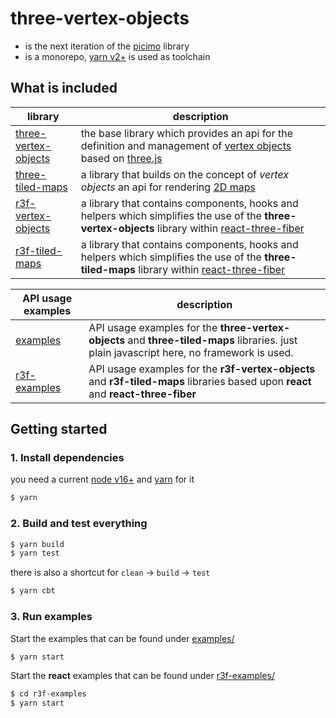 # three-vertex-objects

- is the next iteration of the [picimo](https://github.com/spearwolf/picimo) library
- is a monorepo, [yarn v2+](https://yarnpkg.com/) is used as toolchain

## What is included

| library | description |
|-|-|
| [three-vertex-objects](./three-vertex-objects/) | the base library which provides an api for the definition and management of [vertex objects](./ThinkTank.md) based on [three.js](https://threejs.org/) |
| [three-tiled-maps](./three-tiled-maps/) | a library that builds on the concept of _vertex objects_ an api for rendering [2D maps](./three-tiled-maps/src/README.md) |
| [r3f-vertex-objects](./r3f-vertex-objects/) | a library that contains components, hooks and helpers which simplifies the use of the __three-vertex-objects__ library within [react-three-fiber](https://github.com/pmndrs/react-three-fiber) |
| [r3f-tiled-maps](./r3f-tiled-maps/) | a library that contains components, hooks and helpers which simplifies the use of the __three-tiled-maps__ library within [react-three-fiber](https://github.com/pmndrs/react-three-fiber) |

| API usage examples | description |
|-|-|
| [examples](./examples/) | API usage examples for the __three-vertex-objects__ and __three-tiled-maps__ libraries. just plain javascript here, no framework is used. |
| [r3f-examples](./r3f-examples/) | API usage examples for the __r3f-vertex-objects__ and __r3f-tiled-maps__ libraries based upon __react__ and __react-three-fiber__ |


## Getting started

### 1. Install dependencies

you need a current [node v16+](https://nodejs.org/) and [yarn](https://yarnpkg.com/) for it

```sh
$ yarn
```

### 2. Build and test everything

```sh
$ yarn build
$ yarn test
```

there is also a shortcut for `clean` &rarr; `build` &rarr; `test`

```sh
$ yarn cbt
```


### 3. Run examples

Start the examples that can be found under [examples/](./examples/)

```sh
$ yarn start
```

Start the __react__ examples that can be found under [r3f-examples/](./r3f-examples/)

```sh
$ cd r3f-examples
$ yarn start
```

